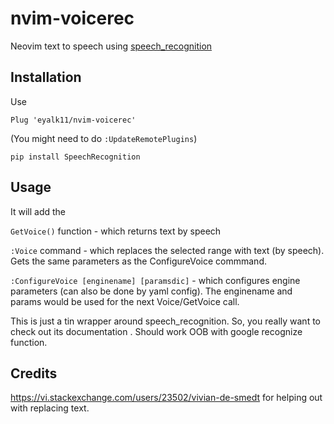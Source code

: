 # nvim-voicerec
Neovim text to speech using [speech_recognition](https://github.com/Uberi/speech_recognition)

## Installation

Use
```
Plug 'eyalk11/nvim-voicerec'
```
(You might need to do `:UpdateRemotePlugins`)

```
pip install SpeechRecognition

```

## Usage

It will add the 

`GetVoice()` function - which returns text by speech

`:Voice` command - which replaces the selected range with text (by speech). Gets the same parameters as the ConfigureVoice commmand. 

`:ConfigureVoice [enginename] [paramsdic]` - which configures engine parameters (can also be done by yaml config). 
The enginename and params would be used for the next Voice/GetVoice call. 


This is just a tin wrapper around speech_recognition. So, you really want to check out its documentation . 
Should work OOB with google recognize function. 

## Credits

https://vi.stackexchange.com/users/23502/vivian-de-smedt for helping out with replacing text. 


